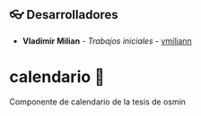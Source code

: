 <a name="contributors"></a>
## :eyeglasses: Desarrolladores

  * **Vladimir Milian** - *Trabajos iniciales* - [vmiliann](https://github.com/vmiliann) 

# calendario :calendar:
Componente de calendario de la tesis de osmin

